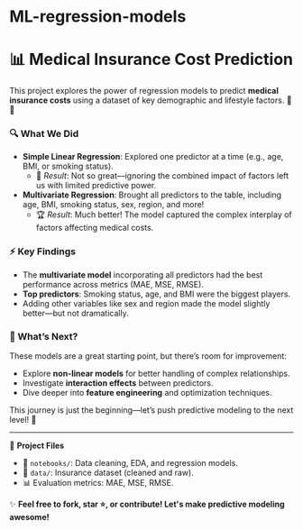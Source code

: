 # ML-regression-models
# 📊 Medical Insurance Cost Prediction  

This project explores the power of regression models to predict **medical insurance costs** using a dataset of key demographic and lifestyle factors. 🏥💸  

### 🔍 What We Did  
- **Simple Linear Regression**: Explored one predictor at a time (e.g., age, BMI, or smoking status).  
  - 🚨 *Result*: Not so great—ignoring the combined impact of factors left us with limited predictive power.  
- **Multivariate Regression**: Brought all predictors to the table, including age, BMI, smoking status, sex, region, and more!  
  - 🏆 *Result*: Much better! The model captured the complex interplay of factors affecting medical costs.  

### ⚡ Key Findings  
- The **multivariate model** incorporating all predictors had the best performance across metrics (MAE, MSE, RMSE).  
- **Top predictors**: Smoking status, age, and BMI were the biggest players.  
- Adding other variables like sex and region made the model slightly better—but not dramatically.  

### 🚀 What’s Next?  
These models are a great starting point, but there’s room for improvement:  
- Explore **non-linear models** for better handling of complex relationships.  
- Investigate **interaction effects** between predictors.  
- Dive deeper into **feature engineering** and optimization techniques.  

This journey is just the beginning—let’s push predictive modeling to the next level! 🌟  

---  
📂 **Project Files**  
- 📁 `notebooks/`: Data cleaning, EDA, and regression models.  
- 📁 `data/`: Insurance dataset (cleaned and raw).  
- 📊 Evaluation metrics: MAE, MSE, RMSE.  

✨ **Feel free to fork, star ⭐, or contribute! Let's make predictive modeling awesome!** 
